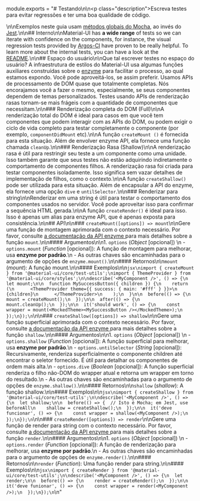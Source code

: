 module.exports = "# Testando\n\n<p class=\"description\">Escreva testes para evitar regressões e ter uma boa qualidade de código.</p>\n\nExemplos neste guia usam [métodos globais do Mocha](https://mochajs.org/api/global.html), ao invés do [Jest](https://jestjs.io/docs/en/api).\n\n## Interno\n\nMaterial-UI has **a wide range** of tests so we can iterate with confidence on the components, for instance, the visual regression tests provided by [Argos-CI](https://www.argos-ci.com/Foso/material-ui) have proven to be really helpful. To learn more about the internal tests, you can have a look at the [README](https://github.com/Foso/material-ui/blob/master/test/README.md).\n\n## Espaço do usuário\n\nQue tal escrever testes no espaço do usuário? A infraestrutura de estilos do Material-UI usa algumas funções auxiliares construídas sobre o [enzyme](https://github.com/airbnb/enzyme) para facilitar o processo, ao qual estamos expondo. Você pode aproveitá-los, se assim preferir. Usamos APIs de processamento de DOM quase que totalmente completas. Nós encorajamos você a fazer o mesmo, especialmente, se seus componentes dependem de temas personalizados. Testes usando APIs de renderização rasas tornam-se mais frágeis com a quantidade de componentes que necessitam.\n\n### Renderização completa do DOM (Full)\n\nA renderização total do DOM é ideal para casos em que você tem componentes que podem interagir com as APIs do DOM, ou podem exigir o ciclo de vida completo para testar completamente o componente (por exemplo, `componentDidMount` etc).\n\nA função `createMount ()` é fornecida para esta situação. Além de envolver enzyme API, ela fornece uma função chamada `cleanUp`.\n\n### Renderização Rasa (Shallow)\n\nA renderização rasa é útil para restringir seu teste a um componente como uma unidade. Isso também garante que seus testes não estão adquirindo indiretamente o comportamento de componentes filhos. A renderização rasa foi criada para testar componentes isoladamente. Isso significa sem vazar detalhes de implementação de filhos, como o contexto.\n\nA função `createShallow()` pode ser utilizada para esta situação. Além de encapsular a API do enzyme, ela fornece uma opção `dive` e `untilSelector`.\n\n### Renderizar para string\n\nRenderizar em uma string é útil para testar o comportamento dos componentes usados no servidor. Você pode aproveitar isso para confirmar a sequência HTML gerada.\n\nA função `createRender()` é ideal para isso. Isso é apenas um alias para enzyme API, que é apenas exposta para consistência.\n\n## API\n\n### `createMount([options]) => mount`\n\nGere uma função de montagem aprimorada com o contexto necessário. Por favor, consulte [a documentação da API enzyme ](https://airbnb.io/enzyme/docs/api/mount.html) para mais detalhes sobre a função `mount`.\n\n#### Argumentos\n\n1. `options` (*Object* [opcional]) \n  - `options.mount` (*Function* [opcional]): A função de montagem para melhorar, usa **enzyme por padrão**.\n  - As outras chaves são encaminhadas para o argumento de opções de `enzyme.mount()`.\n\n#### Retornos\n\n`mount` (*mount*): A função mount.\n\n#### Exemplos\n\n```jsx\nimport { createMount } from '@material-ui/core/test-utils';\nimport { ThemeProvider } from '@material-ui/core/styles';\n\ndescribe('<MyComponent />', () => {\n  let mount;\n\n  function MySuccessButton({ children }) {\n    return (\n      <ThemeProvider theme={{ success: { main: '#fff' } }}>\n        {children}\n      </ThemeProvider>\n    );\n  }\n\n  before(() => {\n    mount = createMount();\n  });\n\n  after(() => {\n    mount.cleanUp();\n  });\n\n  it('should work', () => {\n    const wrapper = mount(<MockedTheme><MySuccessButton /></MockedTheme>);\n  });\n});\n```\n\n### `createShallow([options]) => shallow`\n\nGere uma função superficial aprimorada com o contexto necessário. Por favor, consulte [a documentação da API enzyme ](https://airbnb.io/enzyme/docs/api/shallow.html) para mais detalhes sobre a função `shallow`.\n\n#### Argumentos\n\n1. `options` (*Object* [opcional]) \n  - `options.shallow` (*Function* [opcional]): A função superficial para melhorar, usa **enzyme por padrão**.\n  - `options.untilSelector` (*String* [opcional]): Recursivamente, renderiza superficialmente o componente children até encontrar o seletor fornecido. É útil para detalhar os componentes de ordem mais alta.\n  - `options.dive` (*Boolean* [opcional]): A função superficial renderiza o filho não-DOM do wrapper atual e retorna um wrapper em torno do resultado.\n  - As outras chaves são encaminhadas para o argumento de opções de `enzyme.shallow()`.\n\n#### Retornos\n\n`shallow` (*shallow*): A função shallow.\n\n#### Exemplos\n\n```jsx\nimport { createShallow } from '@material-ui/core/test-utils';\n\ndescribe('<MyComponent />', () => {\n  let shallow;\n\n  before(() => {  // Isto é Mocha; em Jest, use beforeAll\n    shallow = createShallow();\n  });\n\n  it('deve funcionar', () => {\n    const wrapper = shallow(<MyComponent />);\n  });\n});\n```\n\n### `createRender([options]) => render`\n\nGere uma função de render para string com o contexto necessário. Por favor, consulte [a documentação da API enzyme ](https://airbnb.io/enzyme/docs/api/render.html) para mais detalhes sobre a função `render`.\n\n#### Argumentos\n\n1. `options` (*Object* [opcional]) \n  - `options.render` (*Function* [opcional]): A função de renderização para melhorar, usa **enzyme por padrão**.\n  - As outras chaves são encaminhadas para o argumento de opções de `enzyme.render()`.\n\n#### Retornos\n\n`render` (*Function*): Uma função render para string.\n\n#### Exemplos\n\n```jsx\nimport { createRender } from '@material-ui/core/test-utils';\n\ndescribe('<MyComponent />', () => {\n  let render;\n\n  before(() => {\n    render = createRender();\n  });\n\n  it('deve funionar', () => {\n    const wrapper = render(<MyComponent />);\n  });\n});\n```\n"